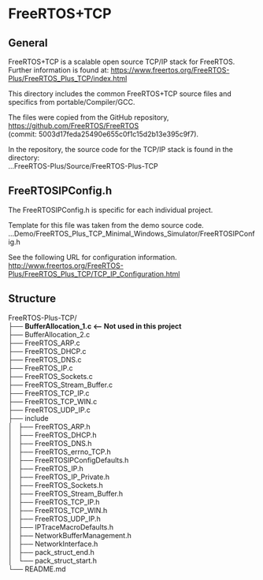 # FreeRTOS+TCP

## General
FreeRTOS+TCP is a scalable open source TCP/IP stack for FreeRTOS.<br/>
Further information is found at: https://www.freertos.org/FreeRTOS-Plus/FreeRTOS_Plus_TCP/index.html

This directory includes the common FreeRTOS+TCP source files and specifics from portable/Compiler/GCC.<br/>

The files were copied from the GitHub repository, https://github.com/FreeRTOS/FreeRTOS<br/>
(commit: 5003d17feda25490e655c0f1c15d2b13e395c9f7).<br/>

In the repository, the source code for the TCP/IP stack is found in the directory:<br/>
...FreeRTOS-Plus/Source/FreeRTOS-Plus-TCP

## FreeRTOSIPConfig.h
The FreeRTOSIPConfig.h is specific for each individual project.<br/>

Template for this file was taken from the demo source code.<br/>
...Demo/FreeRTOS_Plus_TCP_Minimal_Windows_Simulator/FreeRTOSIPConfig.h<br/>

See the following URL for configuration information.<br/>
http://www.freertos.org/FreeRTOS-Plus/FreeRTOS_Plus_TCP/TCP_IP_Configuration.html<br/>

## Structure
FreeRTOS-Plus-TCP/<br/>
├── __BufferAllocation_1.c <-- Not used in this project__<br/>
├── BufferAllocation_2.c<br/>
├── FreeRTOS_ARP.c<br/>
├── FreeRTOS_DHCP.c<br/>
├── FreeRTOS_DNS.c<br/>
├── FreeRTOS_IP.c<br/>
├── FreeRTOS_Sockets.c<br/>
├── FreeRTOS_Stream_Buffer.c<br/>
├── FreeRTOS_TCP_IP.c<br/>
├── FreeRTOS_TCP_WIN.c<br/>
├── FreeRTOS_UDP_IP.c<br/>
├── include<br/>
│   ├── FreeRTOS_ARP.h<br/>
│   ├── FreeRTOS_DHCP.h<br/>
│   ├── FreeRTOS_DNS.h<br/>
│   ├── FreeRTOS_errno_TCP.h<br/>
│   ├── FreeRTOSIPConfigDefaults.h<br/>
│   ├── FreeRTOS_IP.h<br/>
│   ├── FreeRTOS_IP_Private.h<br/>
│   ├── FreeRTOS_Sockets.h<br/>
│   ├── FreeRTOS_Stream_Buffer.h<br/>
│   ├── FreeRTOS_TCP_IP.h<br/>
│   ├── FreeRTOS_TCP_WIN.h<br/>
│   ├── FreeRTOS_UDP_IP.h<br/>
│   ├── IPTraceMacroDefaults.h<br/>
│   ├── NetworkBufferManagement.h<br/>
│   ├── NetworkInterface.h<br/>
│   ├── pack_struct_end.h<br/>
│   └── pack_struct_start.h<br/>
└── README.md<br/>
